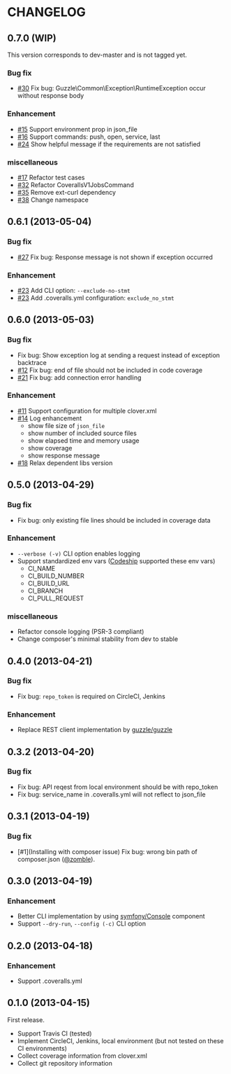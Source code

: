 CHANGELOG
=============

## 0.7.0 (WIP)

This version corresponds to dev-master and is not tagged yet.

### Bug fix

- [#30](https://github.com/satooshi/php-coveralls/issues/30) Fix bug: Guzzle\Common\Exception\RuntimeException occur without response body

### Enhancement

- [#15](https://github.com/satooshi/php-coveralls/issues/15) Support environment prop in json_file
- [#16](https://github.com/satooshi/php-coveralls/issues/16) Support commands: push, open, service, last
- [#24](https://github.com/satooshi/php-coveralls/issues/24) Show helpful message if the requirements are not satisfied

### miscellaneous

- [#17](https://github.com/satooshi/php-coveralls/issues/17) Refactor test cases
- [#32](https://github.com/satooshi/php-coveralls/issues/32) Refactor CoverallsV1JobsCommand
- [#35](https://github.com/satooshi/php-coveralls/issues/35) Remove ext-curl dependency
- [#38](https://github.com/satooshi/php-coveralls/issues/38) Change namespace

## 0.6.1 (2013-05-04)

### Bug fix

- [#27](https://github.com/satooshi/php-coveralls/issues/27) Fix bug: Response message is not shown if exception occurred

### Enhancement

- [#23](https://github.com/satooshi/php-coveralls/issues/23) Add CLI option: `--exclude-no-stmt`
- [#23](https://github.com/satooshi/php-coveralls/issues/23) Add .coveralls.yml configuration: `exclude_no_stmt`


## 0.6.0 (2013-05-03)

### Bug fix

- Fix bug: Show exception log at sending a request instead of exception backtrace
- [#12](https://github.com/satooshi/php-coveralls/issues/12) Fix bug: end of file should not be included in code coverage
- [#21](https://github.com/satooshi/php-coveralls/issues/21) Fix bug: add connection error handling

### Enhancement

- [#11](https://github.com/satooshi/php-coveralls/issues/11) Support configuration for multiple clover.xml
- [#14](https://github.com/satooshi/php-coveralls/issues/14) Log enhancement
    - show file size of `json_file`
    - show number of included source files
    - show elapsed time and memory usage
    - show coverage
    - show response message
- [#18](https://github.com/satooshi/php-coveralls/issues/18) Relax dependent libs version

## 0.5.0 (2013-04-29)

### Bug fix

- Fix bug: only existing file lines should be included in coverage data

### Enhancement

- `--verbose (-v)` CLI option enables logging
- Support standardized env vars ([Codeship](https://www.codeship.io) supported these env vars)
    - CI_NAME
    - CI_BUILD_NUMBER
    - CI_BUILD_URL
    - CI_BRANCH
    - CI_PULL_REQUEST

### miscellaneous

- Refactor console logging (PSR-3 compliant)
- Change composer's minimal stability from dev to stable

## 0.4.0 (2013-04-21)

### Bug fix

- Fix bug: `repo_token` is required on CircleCI, Jenkins

### Enhancement

- Replace REST client implementation by [guzzle/guzzle](https://github.com/guzzle/guzzle)

## 0.3.2 (2013-04-20)

### Bug fix

- Fix bug: API reqest from local environment should be with repo_token
- Fix bug: service_name in .coveralls.yml will not reflect to json_file

## 0.3.1 (2013-04-19)

### Bug fix

- [#1](Installing with composer issue) Fix bug: wrong bin path of composer.json ([@zomble](https://github.com/zomble)).

## 0.3.0 (2013-04-19)

### Enhancement

- Better CLI implementation by using [symfony/Console](https://github.com/symfony/Console) component
- Support `--dry-run`, `--config (-c)` CLI option

## 0.2.0 (2013-04-18)

### Enhancement

- Support .coveralls.yml

## 0.1.0 (2013-04-15)

First release.

- Support Travis CI (tested)
- Implement CircleCI, Jenkins, local environment (but not tested on these CI environments)
- Collect coverage information from clover.xml
- Collect git repository information

